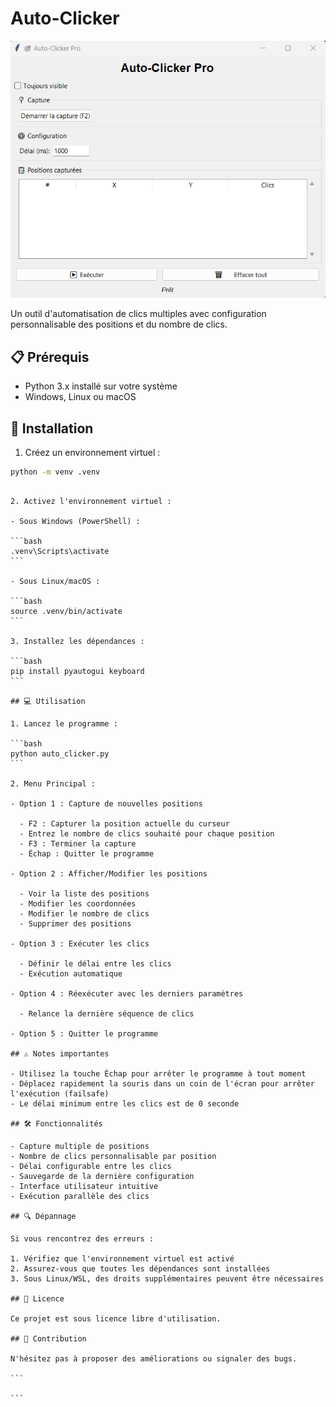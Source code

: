 # Auto-Clicker

![Auto-Clicker](images/image.png)


Un outil d'automatisation de clics multiples avec configuration personnalisable des positions et du nombre de clics.

## 📋 Prérequis

- Python 3.x installé sur votre système
- Windows, Linux ou macOS

## 🚀 Installation

1. Créez un environnement virtuel :

```bash
python -m venv .venv
```

````

2. Activez l'environnement virtuel :

- Sous Windows (PowerShell) :

```bash
.venv\Scripts\activate
```

- Sous Linux/macOS :

```bash
source .venv/bin/activate
```

3. Installez les dépendances :

```bash
pip install pyautogui keyboard
```

## 💻 Utilisation

1. Lancez le programme :

```bash
python auto_clicker.py
```

2. Menu Principal :

- Option 1 : Capture de nouvelles positions

  - F2 : Capturer la position actuelle du curseur
  - Entrez le nombre de clics souhaité pour chaque position
  - F3 : Terminer la capture
  - Échap : Quitter le programme

- Option 2 : Afficher/Modifier les positions

  - Voir la liste des positions
  - Modifier les coordonnées
  - Modifier le nombre de clics
  - Supprimer des positions

- Option 3 : Exécuter les clics

  - Définir le délai entre les clics
  - Exécution automatique

- Option 4 : Réexécuter avec les derniers paramètres

  - Relance la dernière séquence de clics

- Option 5 : Quitter le programme

## ⚠️ Notes importantes

- Utilisez la touche Échap pour arrêter le programme à tout moment
- Déplacez rapidement la souris dans un coin de l'écran pour arrêter l'exécution (failsafe)
- Le délai minimum entre les clics est de 0 seconde

## 🛠️ Fonctionnalités

- Capture multiple de positions
- Nombre de clics personnalisable par position
- Délai configurable entre les clics
- Sauvegarde de la dernière configuration
- Interface utilisateur intuitive
- Exécution parallèle des clics

## 🔍 Dépannage

Si vous rencontrez des erreurs :

1. Vérifiez que l'environnement virtuel est activé
2. Assurez-vous que toutes les dépendances sont installées
3. Sous Linux/WSL, des droits supplémentaires peuvent être nécessaires

## 📝 Licence

Ce projet est sous licence libre d'utilisation.

## 👥 Contribution

N'hésitez pas à proposer des améliorations ou signaler des bugs.

```

```
````

